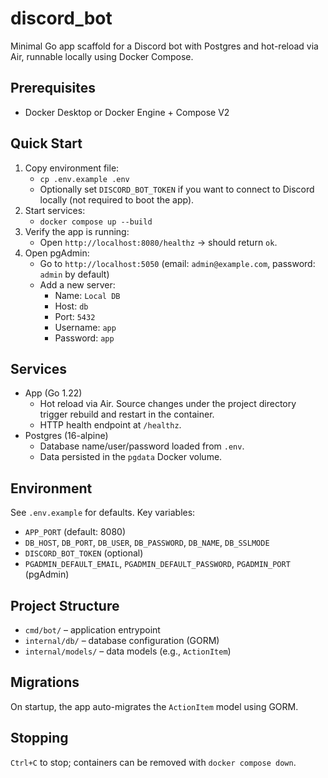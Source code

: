 # discord_bot

Minimal Go app scaffold for a Discord bot with Postgres and hot-reload via Air, runnable locally using Docker Compose.

## Prerequisites
- Docker Desktop or Docker Engine + Compose V2

## Quick Start
1. Copy environment file:
   - `cp .env.example .env`
   - Optionally set `DISCORD_BOT_TOKEN` if you want to connect to Discord locally (not required to boot the app).
2. Start services:
   - `docker compose up --build`
3. Verify the app is running:
   - Open `http://localhost:8080/healthz` → should return `ok`.
4. Open pgAdmin:
   - Go to `http://localhost:5050` (email: `admin@example.com`, password: `admin` by default)
   - Add a new server:
     - Name: `Local DB`
     - Host: `db`
     - Port: `5432`
     - Username: `app`
     - Password: `app`

## Services
- App (Go 1.22)
  - Hot reload via Air. Source changes under the project directory trigger rebuild and restart in the container.
  - HTTP health endpoint at `/healthz`.
- Postgres (16-alpine)
  - Database name/user/password loaded from `.env`.
  - Data persisted in the `pgdata` Docker volume.

## Environment
See `.env.example` for defaults. Key variables:
- `APP_PORT` (default: 8080)
- `DB_HOST`, `DB_PORT`, `DB_USER`, `DB_PASSWORD`, `DB_NAME`, `DB_SSLMODE`
- `DISCORD_BOT_TOKEN` (optional)
 - `PGADMIN_DEFAULT_EMAIL`, `PGADMIN_DEFAULT_PASSWORD`, `PGADMIN_PORT` (pgAdmin)

## Project Structure
- `cmd/bot/` – application entrypoint
- `internal/db/` – database configuration (GORM)
- `internal/models/` – data models (e.g., `ActionItem`)

## Migrations
On startup, the app auto-migrates the `ActionItem` model using GORM.

## Stopping
`Ctrl+C` to stop; containers can be removed with `docker compose down`.

